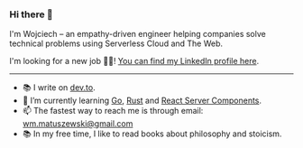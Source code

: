 ### Hi there 👋

I'm Wojciech – an empathy-driven engineer helping companies solve technical problems using Serverless Cloud and The Web.

I'm looking for a new job 🧑‍💻! [You can find my LinkedIn profile here](https://www.linkedin.com/in/wojciech-matuszewski-208a22174/).

---

- 📚 I write on [dev.to](https://dev.to/wojciechmatuszewski).
- 🌱 I’m currently learning [Go](https://go.dev/), [Rust](https://www.rust-lang.org/) and [React Server Components](https://nextjs.org/docs/app/building-your-application/rendering/server-components).
- 📫 The fastest way to reach me is through email: <wm.matuszewski@gmail.com>
- 📚 In my free time, I like to read books about philosophy and stoicism.
